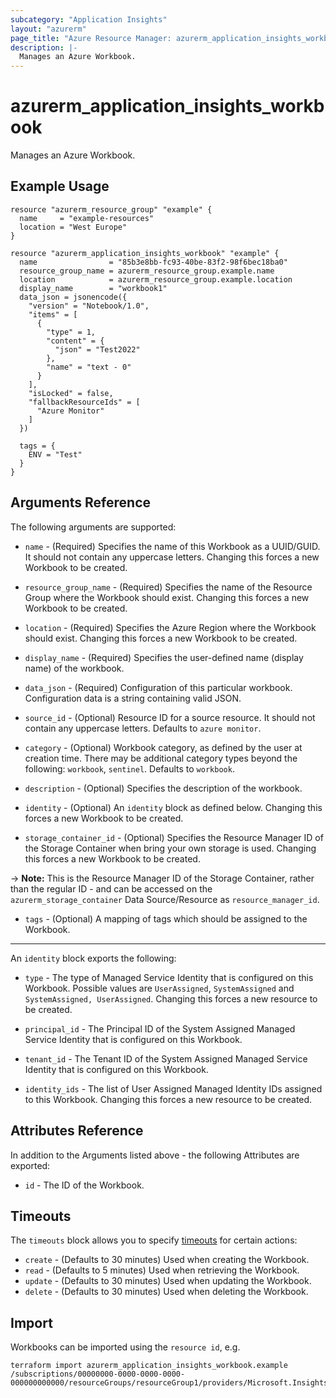 ```yaml
---
subcategory: "Application Insights"
layout: "azurerm"
page_title: "Azure Resource Manager: azurerm_application_insights_workbook"
description: |-
  Manages an Azure Workbook.
---
```


# azurerm_application_insights_workbook

Manages an Azure Workbook.

## Example Usage

```hcl
resource "azurerm_resource_group" "example" {
  name     = "example-resources"
  location = "West Europe"
}

resource "azurerm_application_insights_workbook" "example" {
  name                = "85b3e8bb-fc93-40be-83f2-98f6bec18ba0"
  resource_group_name = azurerm_resource_group.example.name
  location            = azurerm_resource_group.example.location
  display_name        = "workbook1"
  data_json = jsonencode({
    "version" = "Notebook/1.0",
    "items" = [
      {
        "type" = 1,
        "content" = {
          "json" = "Test2022"
        },
        "name" = "text - 0"
      }
    ],
    "isLocked" = false,
    "fallbackResourceIds" = [
      "Azure Monitor"
    ]
  })

  tags = {
    ENV = "Test"
  }
}
```

## Arguments Reference

The following arguments are supported:

* `name` - (Required) Specifies the name of this Workbook as a UUID/GUID. It should not contain any uppercase letters. Changing this forces a new Workbook to be created.

* `resource_group_name` - (Required) Specifies the name of the Resource Group where the Workbook should exist. Changing this forces a new Workbook to be created.

* `location` - (Required) Specifies the Azure Region where the Workbook should exist. Changing this forces a new Workbook to be created.

* `display_name` - (Required) Specifies the user-defined name (display name) of the workbook.

* `data_json` - (Required) Configuration of this particular workbook. Configuration data is a string containing valid JSON.

* `source_id` - (Optional) Resource ID for a source resource. It should not contain any uppercase letters. Defaults to `azure monitor`.

* `category` - (Optional) Workbook category, as defined by the user at creation time. There may be additional category types beyond the following: `workbook`, `sentinel`. Defaults to `workbook`.

* `description` - (Optional) Specifies the description of the workbook.

* `identity` - (Optional) An `identity` block as defined below. Changing this forces a new Workbook to be created.

* `storage_container_id` - (Optional) Specifies the Resource Manager ID of the Storage Container when bring your own storage is used. Changing this forces a new Workbook to be created.

-> **Note:** This is the Resource Manager ID of the Storage Container, rather than the regular ID - and can be accessed on the `azurerm_storage_container` Data Source/Resource as `resource_manager_id`.

* `tags` - (Optional) A mapping of tags which should be assigned to the Workbook.

---

An `identity` block exports the following:

* `type` - The type of Managed Service Identity that is configured on this Workbook. Possible values are `UserAssigned`, `SystemAssigned` and `SystemAssigned, UserAssigned`. Changing this forces a new resource to be created.

* `principal_id` - The Principal ID of the System Assigned Managed Service Identity that is configured on this Workbook.

* `tenant_id` - The Tenant ID of the System Assigned Managed Service Identity that is configured on this Workbook.

* `identity_ids` - The list of User Assigned Managed Identity IDs assigned to this Workbook. Changing this forces a new resource to be created.

## Attributes Reference

In addition to the Arguments listed above - the following Attributes are exported:

* `id` - The ID of the Workbook.

## Timeouts

The `timeouts` block allows you to specify [timeouts](https://www.terraform.io/language/resources/syntax#operation-timeouts) for certain actions:

* `create` - (Defaults to 30 minutes) Used when creating the Workbook.
* `read` - (Defaults to 5 minutes) Used when retrieving the Workbook.
* `update` - (Defaults to 30 minutes) Used when updating the Workbook.
* `delete` - (Defaults to 30 minutes) Used when deleting the Workbook.

## Import

Workbooks can be imported using the `resource id`, e.g.

```shell
terraform import azurerm_application_insights_workbook.example /subscriptions/00000000-0000-0000-0000-000000000000/resourceGroups/resourceGroup1/providers/Microsoft.Insights/workbooks/resource1
```
